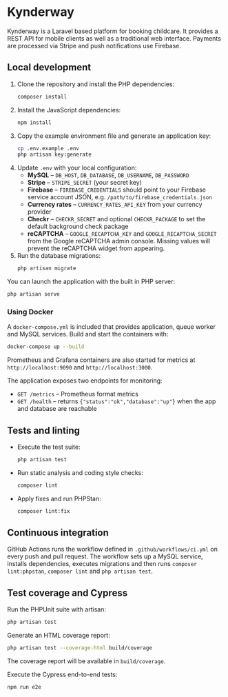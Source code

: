 # Kynderway

Kynderway is a Laravel based platform for booking childcare. It provides a REST API for mobile clients as well as a traditional web interface. Payments are processed via Stripe and push notifications use Firebase.

## Local development

1. Clone the repository and install the PHP dependencies:
   ```bash
   composer install
   ```
2. Install the JavaScript dependencies:
   ```bash
   npm install
   ```
3. Copy the example environment file and generate an application key:
   ```bash
   cp .env.example .env
   php artisan key:generate
   ```
4. Update `.env` with your local configuration:
   - **MySQL** – `DB_HOST`, `DB_DATABASE`, `DB_USERNAME`, `DB_PASSWORD`
   - **Stripe** – `STRIPE_SECRET` (your secret key)
   - **Firebase** – `FIREBASE_CREDENTIALS` should point to your Firebase service account JSON, e.g. `/path/to/firebase_credentials.json`
   - **Currency rates** – `CURRENCY_RATES_API_KEY` from your currency provider
   - **Checkr** – `CHECKR_SECRET` and optional `CHECKR_PACKAGE` to set the default background check package
   - **reCAPTCHA** – `GOOGLE_RECAPTCHA_KEY` and `GOOGLE_RECAPTCHA_SECRET` from the Google reCAPTCHA admin console. Missing values will prevent the reCAPTCHA widget from appearing.
5. Run the database migrations:
   ```bash
   php artisan migrate
   ```

You can launch the application with the built in PHP server:
```bash
php artisan serve
```

### Using Docker
A `docker-compose.yml` is included that provides application, queue worker and MySQL services. Build and start the containers with:
```bash
docker-compose up --build
```

Prometheus and Grafana containers are also started for metrics at `http://localhost:9090` and `http://localhost:3000`.

The application exposes two endpoints for monitoring:

* `GET /metrics` – Prometheus format metrics
* `GET /health` – returns `{"status":"ok","database":"up"}` when the app and database are reachable

## Tests and linting

- Execute the test suite:
  ```bash
  php artisan test
  ```
- Run static analysis and coding style checks:
  ```bash
  composer lint
  ```
- Apply fixes and run PHPStan:
  ```bash
  composer lint:fix
  ```

## Continuous integration

GitHub Actions runs the workflow defined in `.github/workflows/ci.yml` on every push and pull request. The workflow sets up a MySQL service, installs dependencies, executes migrations and then runs `composer lint:phpstan`, `composer lint` and `php artisan test`.


## Test coverage and Cypress

Run the PHPUnit suite with artisan:
```bash
php artisan test
```
Generate an HTML coverage report:
```bash
php artisan test --coverage-html build/coverage
```
The coverage report will be available in `build/coverage`.

Execute the Cypress end-to-end tests:
```bash
npm run e2e
```
